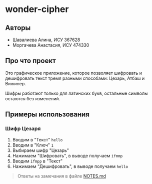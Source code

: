 # wonder-cipher

## Авторы

- Шавалиева Алина, ИСУ 367628
- Моргачева Анастасия, ИСУ 474330

## Про что проект

Это графическое приложение, которое позволяет шифровать
и дешифровать текст тремя разными способами: Цезарь, Атбаш и Вижинер.

Шифры работают только для латинских букв, остальные символы остаются без изменений.

## Примеры использования

### Шифр Цезаря

1. Вводим в "Текст" `hello`
2. Вводим в "Ключ" `1`
3. Выбираем шифр "Цезарь"
4. Нажимаем "Шифровать", в выводе получаем `ifmmp`
5. Вводим `ifmpp` в "Текст"
6. Нажимаем "Дешифровать", в выводе получаем `hello`

> Ответы на замечания в файле [NOTES.md](./NOTES.md)